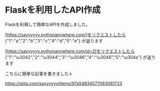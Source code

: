 # Flaskを利用したAPI作成
Flaskを利用して簡単なAPIを作成しました。

[https://sayyyyyy.pythonanywhere.com/]をリクエストしたら
{"1":"a","2":"b","3":"c","4":"d","5":"e"}
が返ります

[https://sayyyyyy.pythonanywhere.com/id=2]をリクエストしたら
{"1":"\u3042","2":"\u3044","3":"\u3046","4":"\u3048","5":"\u304a"}
が返ります

こちらに簡単な記事を書きました↓

https://qiita.com/sayyyyyy/items/97a54834577063081723
